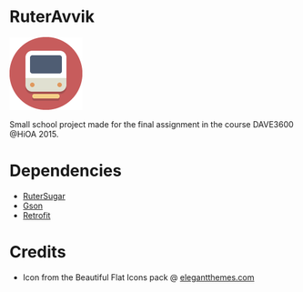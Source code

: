 RuterAvvik
==========

![Icon](docs/train_icon.png)

Small school project made for the final assignment in the course DAVE3600 @HiOA 2015.


Dependencies
============
* [RuterSugar](https://github.com/plastboks/rutersugar)
* [Gson](https://github.com/google/gson)
* [Retrofit](https://square.github.io/retrofit/)


Credits
=======
* Icon from the Beautiful Flat Icons pack @ [elegantthemes.com](http://www.elegantthemes.com/blog/freebie-of-the-week/beautiful-flat-icons-for-free)
